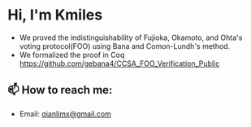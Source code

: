 # Hi, I'm Kmiles 

- We proved the indistinguishability of Fujioka, Okamoto, and Ohta's voting protocol(FOO) using Bana and Comon-Lundh's method.
- We formalized the proof in Coq https://github.com/gebana4/CCSA_FOO_Verification_Public

## 📫 How to reach me:
- Email: qianlimx@gmail.com
